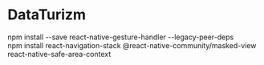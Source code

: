 # DataTurizm
 npm install --save react-native-gesture-handler --legacy-peer-deps <br>
npm install react-navigation-stack @react-native-community/masked-view react-native-safe-area-context
